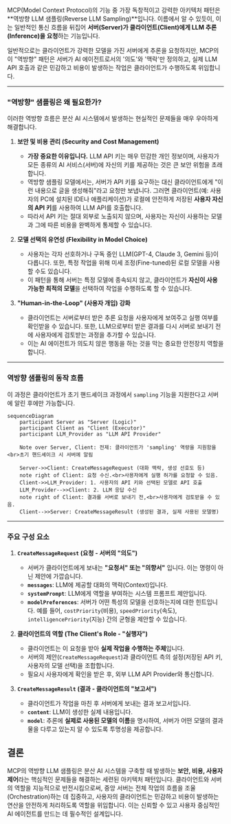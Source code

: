 MCP(Model Context Protocol)의 기능 중 가장 독창적이고 강력한 아키텍처 패턴은 **역방향 LLM 샘플링(Reverse LLM Sampling)**입니다. 이름에서 알 수 있듯이, 이는 일반적인 통신 흐름을 뒤집어 **서버(Server)가 클라이언트(Client)에게 LLM 추론(Inference)을 요청**하는 기능입니다.

일반적으로는 클라이언트가 강력한 모델을 가진 서버에게 추론을 요청하지만, MCP의 이 "역방향" 패턴은 서버가 AI 에이전트로서의 '의도'와 '맥락'만 정의하고, 실제 LLM API 호출과 같은 민감하고 비용이 발생하는 작업은 클라이언트가 수행하도록 위임합니다.

---

### "역방향" 샘플링은 왜 필요한가?

이러한 역방향 흐름은 분산 AI 시스템에서 발생하는 현실적인 문제들을 매우 우아하게 해결합니다.

1. **보안 및 비용 관리 (Security and Cost Management)**
    
    - **가장 중요한 이유입니다.** LLM API 키는 매우 민감한 개인 정보이며, 사용자가 모든 종류의 AI 서비스(서버)에 자신의 키를 제공하는 것은 큰 보안 위험을 초래합니다.
    - 역방향 샘플링 모델에서는, 서버가 API 키를 요구하는 대신 클라이언트에게 "이런 내용으로 글을 생성해줘"라고 요청만 보냅니다. 그러면 클라이언트(예: 사용자의 PC에 설치된 IDE나 애플리케이션)가 로컬에 안전하게 저장된 **사용자 자신의 API 키**를 사용하여 LLM API를 호출합니다.
    - 따라서 API 키는 절대 외부로 노출되지 않으며, 사용자는 자신이 사용하는 모델과 그에 따른 비용을 완벽하게 통제할 수 있습니다.
2. **모델 선택의 유연성 (Flexibility in Model Choice)**
    
    - 사용자는 각자 선호하거나 구독 중인 LLM(GPT-4, Claude 3, Gemini 등)이 다릅니다. 또한, 특정 작업을 위해 미세 조정(Fine-tuned)된 로컬 모델을 사용할 수도 있습니다.
    - 이 패턴을 통해 서버는 특정 모델에 종속되지 않고, 클라이언트가 **자신이 사용 가능한 최적의 모델**을 선택하여 작업을 수행하도록 할 수 있습니다.
3. **"Human-in-the-Loop" (사용자 개입) 강화**
    
    - 클라이언트는 서버로부터 받은 추론 요청을 사용자에게 보여주고 실행 여부를 확인받을 수 있습니다. 또한, LLM으로부터 받은 결과를 다시 서버로 보내기 전에 사용자에게 검토받는 과정을 추가할 수 있습니다.
    - 이는 AI 에이전트가 의도치 않은 행동을 하는 것을 막는 중요한 안전장치 역할을 합니다.

---

### 역방향 샘플링의 동작 흐름

이 과정은 클라이언트가 초기 핸드셰이크 과정에서 `sampling` 기능을 지원한다고 서버에 알린 후에만 가능합니다.


```mermaid
sequenceDiagram
    participant Server as "Server (Logic)"
    participant Client as "Client (Executor)"
    participant LLM_Provider as "LLM API Provider"

    Note over Server, Client: 전제: 클라이언트가 'sampling' 역량을 지원함을<br>초기 핸드셰이크 시 서버에 알림

    Server->>Client: CreateMessageRequest (대화 맥락, 생성 선호도 등)
    note right of Client: 요청 수신.<br>사용자에게 실행 허가를 요청할 수 있음.
    Client->>LLM_Provider: 1. 사용자의 API 키와 선택된 모델로 API 호출
    LLM_Provider-->>Client: 2. LLM 응답 수신
    note right of Client: 결과를 서버로 보내기 전,<br>사용자에게 검토받을 수 있음.
    Client-->>Server: CreateMessageResult (생성된 결과, 실제 사용된 모델명)
```

---

### 주요 구성 요소

1. **`CreateMessageRequest` (요청 - 서버의 "의도")**
    
    - 서버가 클라이언트에게 보내는 **"요청서" 또는 "의향서"** 입니다. 이는 명령이 아닌 제안에 가깝습니다.
    - **`messages`**: LLM에 제공할 대화의 맥락(Context)입니다.
    - **`systemPrompt`**: LLM에게 역할을 부여하는 시스템 프롬프트 제안입니다.
    - **`modelPreferences`**: 서버가 어떤 특성의 모델을 선호하는지에 대한 힌트입니다. 예를 들어, `costPriority`(비용), `speedPriority`(속도), `intelligencePriority`(지능) 간의 균형을 제안할 수 있습니다.
2. **클라이언트의 역할 (The Client's Role - "실행자")**
    
    - 클라이언트는 이 요청을 받아 **실제 작업을 수행하는 주체**입니다.
    - 서버의 제안(`CreateMessageRequest`)과 클라이언트 측의 설정(저장된 API 키, 사용자의 모델 선택)을 조합합니다.
    - 필요시 사용자에게 확인을 받은 후, 외부 LLM API Provider와 통신합니다.
3. **`CreateMessageResult` (결과 - 클라이언트의 "보고서")**
    
    - 클라이언트가 작업을 마친 후 서버에게 보내는 결과 보고서입니다.
    - **`content`**: LLM이 생성한 실제 내용입니다.
    - **`model`**: 추론에 **실제로 사용된 모델의 이름**을 명시하여, 서버가 어떤 모델의 결과물을 다루고 있는지 알 수 있도록 투명성을 제공합니다.

## 결론

MCP의 역방향 LLM 샘플링은 분산 AI 시스템을 구축할 때 발생하는 **보안, 비용, 사용자 제어**라는 핵심적인 문제들을 해결하는 세련된 아키텍처 패턴입니다. 클라이언트와 서버의 역할을 지능적으로 반전시킴으로써, 중앙 서버는 전체 작업의 흐름을 조율(Orchestration)하는 데 집중하고, 사용자의 클라이언트는 민감하고 비용이 발생하는 연산을 안전하게 처리하도록 역할을 위임합니다. 이는 신뢰할 수 있고 사용자 중심적인 AI 에이전트를 만드는 데 필수적인 설계입니다.